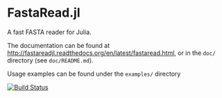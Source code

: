 FastaRead.jl
============

A fast FASTA reader for Julia.

The documentation can be found at http://fastareadjl.readthedocs.org/en/latest/fastaread.html, or
in the `doc/` directory (see `doc/README.md`).

Usage examples can be found under the `examples/` directory

[![Build Status](https://api.travis-ci.org/carlobaldassi/FastaRead.jl.png?branch=master)](https://travis-ci.org/carlobaldassi/FastaRead.jl)
